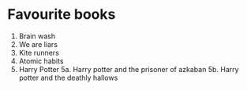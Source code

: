 # Favourite books
1. Brain wash
2. We are liars
3. Kite runners
4. Atomic habits
5. Harry Potter
   5a. Harry potter and the prisoner of azkaban
   5b. Harry potter and the deathly hallows
